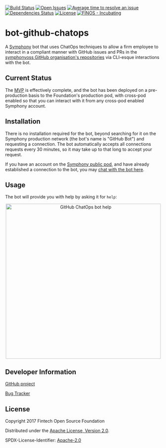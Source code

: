 [![Build Status](https://travis-ci.org/symphonyoss/bot-github-chatops.svg?branch=master)](https://travis-ci.org/symphonyoss/bot-github-chatops)
[![Open Issues](https://img.shields.io/github/issues/symphonyoss/bot-github-chatops.svg)](https://github.com/symphonyoss/bot-github-chatops/issues)
[![Average time to resolve an issue](http://isitmaintained.com/badge/resolution/symphonyoss/bot-github-chatops.svg)](http://isitmaintained.com/project/symphonyoss/bot-github-chatops "Average time to resolve an issue")
[![Dependencies Status](https://versions.deps.co/symphonyoss/bot-github-chatops/status.svg)](https://versions.deps.co/symphonyoss/bot-github-chatops)
[![License](https://img.shields.io/github/license/symphonyoss/bot-github-chatops.svg)](https://github.com/symphonyoss/bot-github-chatops/blob/master/LICENSE)
[![FINOS - Incubating](https://cdn.rawgit.com/finos/contrib-toolbox/master/images/badge-incubating.svg)](https://finosfoundation.atlassian.net/wiki/display/FINOS/Incubating)

# bot-github-chatops

A [Symphony](http://www.symphony.com/) bot that uses ChatOps techniques to allow a firm employee to interact in a
compliant manner with GitHub issues and PRs in the [symphonyoss GitHub organisation's
repositories](https://github.com/symphonyoss) via CLI-esque interactions with the bot.

## Current Status

The [MVP](https://github.com/symphonyoss/bot-github-chatops/projects/1) is effectively complete, and the bot has been
deployed on a pre-production basis to the Foundation's production pod, with cross-pod enabled so that you can interact
with it from any cross-pod enabled Symphony account.

## Installation

There is no installation required for the bot, beyond searching for it on the Symphony production network (the bot's
name is "GitHub Bot") and requesting a connection.  The bot automatically accepts all connections requests every 30
minutes, so it may take up to that long to accept your request.

If you have an account on the [Symphony public pod](https://my.symphony.com/), and have already established a connection
to the bot, you may [chat with the bot here](https://my.symphony.com/?embed/&module=im&userIds=73942156967980).

## Usage

The bot will provide you with help by asking it for `help`:

<p align="center">
  <img width="500px" alt="GitHub ChatOps bot help" src="https://raw.githubusercontent.com/symphonyoss/bot-github-chatops/master/bot-github-chatops-example.png"/>
</p>

## Developer Information

[GitHub project](https://github.com/symphonyoss/bot-github-chatops)

[Bug Tracker](https://github.com/symphonyoss/bot-github-chatops/issues)

## License

Copyright 2017 Fintech Open Source Foundation

Distributed under the [Apache License, Version 2.0](http://www.apache.org/licenses/LICENSE-2.0).

SPDX-License-Identifier: [Apache-2.0](https://spdx.org/licenses/Apache-2.0)
